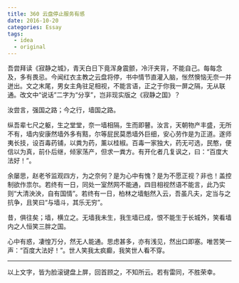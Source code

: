 ```yaml
---
title: 360 云盘停止服务有感
date: 2016-10-20
categories: Essay
tags:
  - idea
  - original
---
```


吾尝拜读《寂静之城》，青天白日下竟浑身震颤，冷汗夹背，不能自己。每每念及，多有畏忌。今闻红衣主教之云盘将停，书中情节直灌入脑，怅然懊恼无奈一并迸出。文之末尾，男女主角驻足相视，不能言语，正之于你我一屏之隔，无从联通。改文中“说话”二字为“分享”，岂非现实版之《寂静之国》？

汝尝言，强国之路；今之行，墙国之路。

纵吾辈七尺之躯，生之堂堂，奈一墙相隔，生而即瞽。汝言，天朝物产丰盛，无所不有，墙内安康然墙外多有黠，尔等屁民莫悉墙外巨细，安心劳作是为正道。遂师夷长技，设百毒药铺，以粪为药，薰以桂椒。百毒一家独大，药无可选，民憨，便信以为真，前仆后继，倾家荡产，但求一粪方。有开化者几复讽之，曰：“百度大法好！”。

余屡思，赵老爷监观四方，为之奈何？是为心中有愧？是为不愿正视？非也！盖控制欲作祟尔。若终有一日，同处一室然网不能通，四目相视然语不能言，此乃实则“大清泱泱，自有国情”。若终有一日，柏林之墙魁然入云，吾虽凡夫，定当与之抗争，且笑曰“与墙斗，其乐无穷”。

昔，俱往矣；墙，横立之。无墙我未生，我生墙已成，恨不能生于长城外，笑看墙内之人恒笑三胖之国。

心中有惑，凄惶万分，然无人能通。思虑甚多，亦有浅见，然出口即塞。唯苦笑一声：“百度大法好！”。世人笑我太疯癫，我笑世人看不穿。

--------

以上文字，皆为脸滚键盘上屏，回首顾之，不知所云。若有雷同，不胜荣幸。
